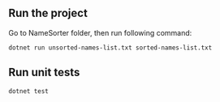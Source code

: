 ## Run the project
Go to NameSorter folder, then run following command:

`dotnet run unsorted-names-list.txt sorted-names-list.txt`



## Run unit tests
`dotnet test`
